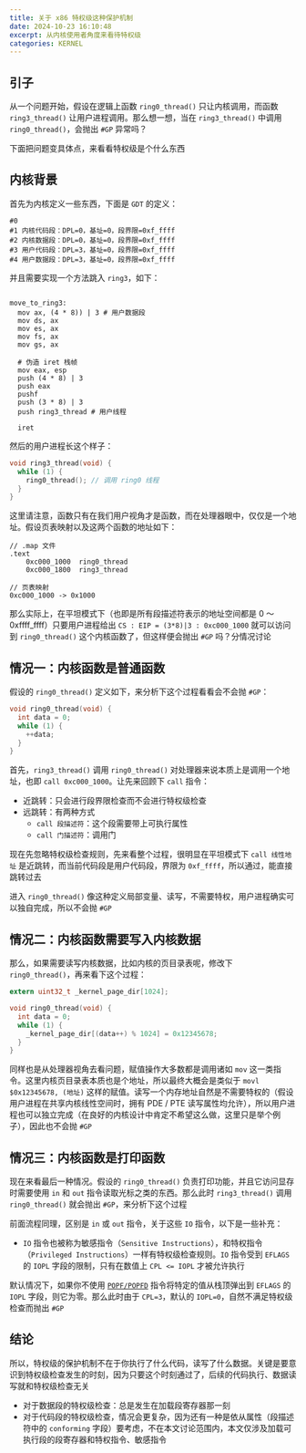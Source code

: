 ```yaml
---
title: 关于 x86 特权级这种保护机制
date: 2024-10-23 16:10:48
excerpt: 从内核使用者角度来看待特权级
categories: KERNEL
---
```


## 引子

从一个问题开始，假设在逻辑上函数 `ring0_thread()` 只让内核调用，而函数 `ring3_thread()` 让用户进程调用。那么想一想，当在 `ring3_thread()` 中调用 `ring0_thread()`，会抛出 `#GP` 异常吗？

下面把问题变具体点，来看看特权级是个什么东西

## 内核背景

首先为内核定义一些东西，下面是 `GDT` 的定义：

```shell
#0
#1 内核代码段：DPL=0，基址=0，段界限=0xf_ffff
#2 内核数据段：DPL=0，基址=0，段界限=0xf_ffff
#3 用户代码段：DPL=3，基址=0，段界限=0xf_ffff
#4 用户数据段：DPL=3，基址=0，段界限=0xf_ffff
```

并且需要实现一个方法跳入 `ring3`，如下：

```assembly

move_to_ring3:
  mov ax, (4 * 8)) | 3 # 用户数据段
  mov ds, ax
  mov es, ax
  mov fs, ax
  mov gs, ax

  # 伪造 iret 栈帧
  mov eax, esp
  push (4 * 8) | 3
  push eax
  pushf
  push (3 * 8) | 3
  push ring3_thread # 用户线程

  iret
```

然后的用户进程长这个样子：

```c
void ring3_thread(void) {
  while (1) {
    ring0_thread(); // 调用 ring0 线程
  }
}
```

这里请注意，函数只有在我们用户视角才是函数，而在处理器眼中，仅仅是一个地址。假设页表映射以及这两个函数的地址如下：

```text
// .map 文件
.text
    0xc000_1000  ring0_thread
    0xc000_1800  ring3_thread

// 页表映射
0xc000_1000 -> 0x1000
```

那么实际上，在平坦模式下（也即是所有段描述符表示的地址空间都是 0 ～ 0xffff_ffff）只要用户进程给出 `CS : EIP = (3*8)|3 : 0xc000_1000` 就可以访问到 `ring0_thread()` 这个内核函数了，但这样便会抛出 `#GP` 吗？分情况讨论

## 情况一：内核函数是普通函数

假设的 `ring0_thread()` 定义如下，来分析下这个过程看看会不会抛 `#GP`：

```c
void ring0_thread(void) {
  int data = 0;
  while (1) {
    ++data;
  }
}
```

首先，`ring3_thread()` 调用 `ring0_thread()` 对处理器来说本质上是调用一个地址，也即 `call 0xc000_1000`。让先来回顾下 `call` 指令：

- 近跳转：只会进行段界限检查而不会进行特权级检查
- 远跳转：有两种方式
	- `call 段描述符`：这个段需要带上可执行属性
	- `call 门描述符`：调用门

现在先忽略特权级检查规则，先来看整个过程，很明显在平坦模式下 `call 线性地址` 是近跳转，而当前代码段是用户代码段，界限为 `0xf_ffff`，所以通过，能直接跳转过去

进入 `ring0_thread()` 像这种定义局部变量、读写，不需要特权，用户进程确实可以独自完成，所以不会抛 `#GP`

## 情况二：内核函数需要写入内核数据

那么，如果需要读写内核数据，比如内核的页目录表呢，修改下 `ring0_thread()`，再来看下这个过程：

```c
extern uint32_t _kernel_page_dir[1024];

void ring0_thread(void) {
  int data = 0;
  while (1) {
    _kernel_page_dir[(data++) % 1024] = 0x12345678;
  }
}
```

同样也是从处理器视角去看问题，赋值操作大多数都是调用诸如 `mov` 这一类指令。这里内核页目录表本质也是个地址，所以最终大概会是类似于 `movl $0x12345678, (地址)` 这样的赋值。读写一个内存地址自然是不需要特权的（假设用户进程在共享内核线性空间时，拥有 PDE / PTE 读写属性均允许），所以用户进程也可以独立完成（在良好的内核设计中肯定不希望这么做，这里只是举个例子），因此也不会抛 `#GP`

## 情况三：内核函数是打印函数

现在来看最后一种情况。假设的 `ring0_thread()` 负责打印功能，并且它访问显存时需要使用 `in` 和 `out` 指令读取光标之类的东西。那么此时 `ring3_thread()` 调用 `ring0_thread()` 就会抛出 `#GP`，来分析下这个过程

前面流程同理，区别是 `in` 或 `out` 指令，关于这些 `IO` 指令，以下是一些补充：

- `IO` 指令也被称为敏感指令（`Sensitive Instructions`），和特权指令（`Privileged Instructions`）一样有特权级检查规则。`IO` 指令受到 `EFLAGS` 的 `IOPL` 字段的限制，只有在数值上 `CPL <= IOPL` 才被允许执行

默认情况下，如果你不使用 [`POPF/POPFD`](https://pdos.csail.mit.edu/6.828/2005/readings/i386/POPF.htm) 指令将特定的值从栈顶弹出到 `EFLAGS` 的 `IOPL` 字段，则它为零。那么此时由于 `CPL=3`，默认的 `IOPL=0`，自然不满足特权级检查而抛出 `#GP`

## 结论

所以，特权级的保护机制不在于你执行了什么代码，读写了什么数据。关键是要意识到特权级检查发生的时刻，因为只要这个时刻通过了，后续的代码执行、数据读写就和特权级检查无关

- 对于数据段的特权级检查：总是发生在加载段寄存器那一刻
- 对于代码段的特权级检查，情况会更复杂，因为还有一种是依从属性（段描述符中的 `conforming` 字段）要考虑，不在本文讨论范围内，本文仅涉及加载可执行段的段寄存器和特权指令、敏感指令
